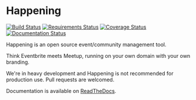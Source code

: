 Happening
=========

[![Build Status](https://travis-ci.org/jscott1989/happening.svg?branch=master)](https://travis-ci.org/jscott1989/happening)
[![Requirements Status](https://requires.io/github/jscott1989/happening/requirements.svg?branch=master)](https://requires.io/github/jscott1989/happening/requirements/?branch=master)
[![Coverage Status](https://coveralls.io/repos/jscott1989/happening/badge.svg?branch=master)](https://coveralls.io/r/jscott1989/happening?branch=master)
[![Documentation Status](https://readthedocs.org/projects/happening/badge/?version=latest)](https://readthedocs.org/projects/happening/?badge=latest)


Happening is an open source event/community management tool.

Think Eventbrite meets Meetup, running on your own domain with your own branding.

We're in heavy development and Happening is not recommended for production use. Pull requests are welcomed.

Documentation is available on [ReadTheDocs](https://happening.readthedocs.org).